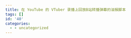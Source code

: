 ```yaml
---
title: 在 YouTube 的 VTuber 录播上回放B站转播弹幕的油猴脚本
tags: []
id: '40'
categories:
  - - uncategorized
---
```


